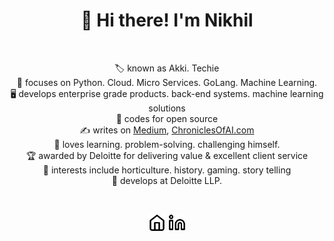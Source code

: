 <h1 align='center'>👋 Hi there! I'm Nikhil</h1><br>
<p align='center'>
🏷 known as Akki. Techie<br>
🧠 focuses on Python. Cloud. Micro Services. GoLang. Machine Learning.<br>
🖥 develops enterprise grade products. back-end systems. machine learning solutions<br>
💪 codes for open source<br>
✍️ writes on <a href="https://medium.com/dotstar">Medium</a>, <a href="https://chroniclesofai.com/author/akki/">ChroniclesOfAI.com</a><br>
<!-- 🎬 creates, writes and shoots film. commercial. documentary. short film. video.<br> -->
💙 loves learning. problem-solving. challenging himself.<br>
🏆 awarded by Deloitte for delivering value & excellent client service<br>
🧩 interests include horticulture. history. gaming. story telling<br>
📌 develops at Deloitte LLP.</p><br>

<p align='center'>
<a href="http://nikhilakki.in" target="_blank" title="Homepage"><img height="28" src="https://raw.githubusercontent.com/feathericons/feather/master/icons/home.svg"></a>
<a href="https://www.linkedin.com/in/nikhilakki/" target="_blank" title="LinkedIn"><img height="28"  src="https://raw.githubusercontent.com/feathericons/feather/master/icons/linkedin.svg"></a>
<!-- <a href="https://www.instagram.com/nikhilakki/" target="_blank" title="Instagram"><img height="28" src="https://raw.githubusercontent.com/feathericons/feather/master/icons/instagram.svg"></i></a>
<a href="https://twitter.com/akkithetechie" target="_blank" title="Twitter"><img  height="28" src="https://raw.githubusercontent.com/feathericons/feather/master/icons/twitter.svg"></a>
<a href="https://www.facebook.com/nikhil.ravindra.akki/" target="_blank" title="Facebook"><img  height="28" src="https://raw.githubusercontent.com/feathericons/feather/master/icons/facebook.svg"></a> -->
<!-- <a href="https://www.youtube.com/user/nikhilakki" target="_blank" title="Youtube"><img  height="28" src="https://raw.githubusercontent.com/feathericons/feather/master/icons/youtube.svg"></a> -->
<!-- <a href="https://www.codewars.com/users/nikhilakki" target="_blank" title="CodeWars"><img  height="28" src="https://raw.githubusercontent.com/feathericons/feather/master/icons/code.svg"></a> -->
<!-- <a href="https://www.hackerrank.com/nikhilakki" target="_blank" title="HackerRank"><img  height="28" src="https://raw.githubusercontent.com/feathericons/feather/master/icons/code.svg"></a> -->
</p>
